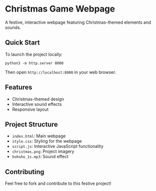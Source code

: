 # Christmas Game Webpage

A festive, interactive webpage featuring Christmas-themed elements and sounds.

## Quick Start
To launch the project locally:
```
python3 -m http.server 8000
```
Then open `http://localhost:8000` in your web browser.

## Features
- Christmas-themed design
- Interactive sound effects
- Responsive layout

## Project Structure
- `index.html`: Main webpage
- `style.css`: Styling for the webpage
- `script.js`: Interactive JavaScript functionality
- `christmas.png`: Project imagery
- `hohoho_1s.mp3`: Sound effect

## Contributing
Feel free to fork and contribute to this festive project!

